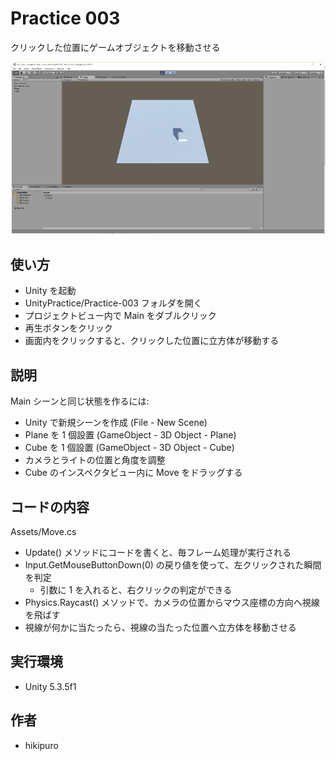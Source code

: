 ﻿# Practice 003

クリックした位置にゲームオブジェクトを移動させる

![Practice 003](https://raw.githubusercontent.com/hikipuro/UnityPractice/image/image/screenshot/Practice-003.png)

## 使い方

- Unity を起動
- UnityPractice/Practice-003 フォルダを開く
- プロジェクトビュー内で Main をダブルクリック
- 再生ボタンをクリック
- 画面内をクリックすると、クリックした位置に立方体が移動する

## 説明

Main シーンと同じ状態を作るには:

- Unity で新規シーンを作成 (File - New Scene)
- Plane を 1 個設置 (GameObject - 3D Object - Plane)
- Cube を 1 個設置 (GameObject - 3D Object - Cube)
- カメラとライトの位置と角度を調整
- Cube のインスペクタビュー内に Move をドラッグする

## コードの内容

Assets/Move.cs

- Update() メソッドにコードを書くと、毎フレーム処理が実行される
- Input.GetMouseButtonDown(0) の戻り値を使って、左クリックされた瞬間を判定
  - 引数に 1 を入れると、右クリックの判定ができる
- Physics.Raycast() メソッドで、カメラの位置からマウス座標の方向へ視線を飛ばす
- 視線が何かに当たったら、視線の当たった位置へ立方体を移動させる

## 実行環境

- Unity 5.3.5f1

## 作者

- hikipuro
